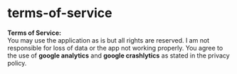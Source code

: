 # terms-of-service

<b>Terms of Service:</b><br>You may use the application as is but all rights are reserved. I am not responsible for loss of data or the app not working properly. You agree to the use of <b>google analytics</b> and <b>google crashlytics</b> as stated in the privacy policy.
